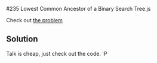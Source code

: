 #235 Lowest Common Ancestor of a Binary Search Tree.js

Check out [the problem](https://leetcode.com/problems/lowest-common-ancestor-of-a-binary-search-tree/)

## Solution

Talk is cheap, just check out the code. :P